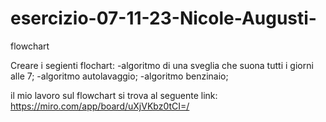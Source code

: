 # esercizio-07-11-23-Nicole-Augusti-
flowchart

Creare i segienti flochart:
-algoritmo di una sveglia che suona tutti i giorni alle 7;
-algoritmo autolavaggio;
-algoritmo benzinaio;


il mio lavoro sul flowchart si trova al seguente link:
https://miro.com/app/board/uXjVKbz0tCI=/
